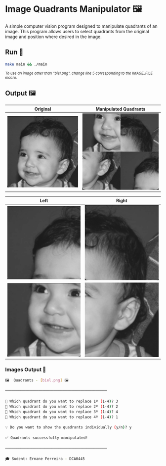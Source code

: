 # Image Quadrants Manipulator 🖼️

A simple computer vision program designed to manipulate quadrants of an image. This program allows users to select quadrants from the original image and position where desired in the image.

## Run 🚀

```bash
make main && ./main
```

<small>

  _To use an image other than "biel.png", change line 5 corresponding to the IMAGE_FILE macro._

</small>

## Output 🖼️

| Original | Manipulated Quadrants |
|----------|-----------|
|![original](./biel-original.png)|![quadrants](./biel-quadrants.png)|

|Left|Right|
|----------|-----------|
|![quadrant 1](./biel-quadrant1.png)|![quadrant 2](./biel-quadrant2.png)|
|![quadrant 3](./biel-quadrant3.png)|![quadrant 4](./biel-quadrant4.png)|

### Images Output 📸

```bash
🖼️  Quadrants - [biel.png] 🖼️

──────────────────────────────────────────────

📍 Which quadrant do you want to replace 1º (1-4)? 3
📍 Which quadrant do you want to replace 2º (1-4)? 2
📍 Which quadrant do you want to replace 3º (1-4)? 4
📍 Which quadrant do you want to replace 4º (1-4)? 1

💡 Do you want to show the quadrants individually (y/n)? y

✅ Quadrants successfully manipulated!

──────────────────────────────────────────────

🎓 Sudent: Ernane Ferreira - DCA0445
```